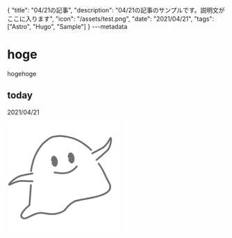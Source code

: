 {
  "title": "04/21の記事",
  "description": "04/21の記事のサンプルです。説明文がここに入ります",
  "icon": "/assets/test.png",
  "date": "2021/04/21",
  "tags": ["Astro", "Hugo", "Sample"]
}
---metadata

# hoge
hogehoge

## today
2021/04/21

![img](/assets/test.png)